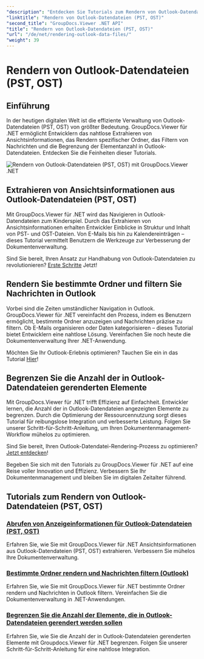 ```yaml
---
"description": "Entdecken Sie Tutorials zum Rendern von Outlook-Datendateien (PST, OST) mit GroupDocs.Viewer für .NET. Entdecken Sie mühelos effiziente Techniken zur Dokumentenverwaltung."
"linktitle": "Rendern von Outlook-Datendateien (PST, OST)"
"second_title": "GroupDocs.Viewer .NET API"
"title": "Rendern von Outlook-Datendateien (PST, OST)"
"url": "/de/net/rendering-outlook-data-files/"
"weight": 39
---
```


# Rendern von Outlook-Datendateien (PST, OST)

## Einführung

In der heutigen digitalen Welt ist die effiziente Verwaltung von Outlook-Datendateien (PST, OST) von größter Bedeutung. GroupDocs.Viewer für .NET ermöglicht Entwicklern das nahtlose Extrahieren von Ansichtsinformationen, das Rendern spezifischer Ordner, das Filtern von Nachrichten und die Begrenzung der Elementanzahl in Outlook-Datendateien. Entdecken Sie die Feinheiten dieser Tutorials.

![Rendern von Outlook-Datendateien (PST, OST) mit GroupDocs.Viewer .NET](/viewer/rendering-outlook-data-files/image.png)

## Extrahieren von Ansichtsinformationen aus Outlook-Datendateien (PST, OST)
Mit GroupDocs.Viewer für .NET wird das Navigieren in Outlook-Datendateien zum Kinderspiel. Durch das Extrahieren von Ansichtsinformationen erhalten Entwickler Einblicke in Struktur und Inhalt von PST- und OST-Dateien. Von E-Mails bis hin zu Kalendereinträgen – dieses Tutorial vermittelt Benutzern die Werkzeuge zur Verbesserung der Dokumentenverwaltung. 

Sind Sie bereit, Ihren Ansatz zur Handhabung von Outlook-Datendateien zu revolutionieren? [Erste Schritte](./get-view-info-outlook-data-file/) Jetzt!

## Rendern Sie bestimmte Ordner und filtern Sie Nachrichten in Outlook
Vorbei sind die Zeiten umständlicher Navigation in Outlook. GroupDocs.Viewer für .NET vereinfacht den Prozess, indem es Benutzern ermöglicht, bestimmte Ordner anzuzeigen und Nachrichten präzise zu filtern. Ob E-Mails organisieren oder Daten kategorisieren – dieses Tutorial bietet Entwicklern eine nahtlose Lösung. Vereinfachen Sie noch heute die Dokumentenverwaltung Ihrer .NET-Anwendung.

Möchten Sie Ihr Outlook-Erlebnis optimieren? Tauchen Sie ein in das Tutorial [Hier](./render-specific-folders-and-filter-messages-outlook/)!

## Begrenzen Sie die Anzahl der in Outlook-Datendateien gerenderten Elemente
Mit GroupDocs.Viewer für .NET trifft Effizienz auf Einfachheit. Entwickler lernen, die Anzahl der in Outlook-Datendateien angezeigten Elemente zu begrenzen. Durch die Optimierung der Ressourcennutzung sorgt dieses Tutorial für reibungslose Integration und verbesserte Leistung. Folgen Sie unserer Schritt-für-Schritt-Anleitung, um Ihren Dokumentenmanagement-Workflow mühelos zu optimieren.

Sind Sie bereit, Ihren Outlook-Datendatei-Rendering-Prozess zu optimieren? [Jetzt entdecken](./limit-items-to-render-outlook-data-files/)!

Begeben Sie sich mit den Tutorials zu GroupDocs.Viewer für .NET auf eine Reise voller Innovation und Effizienz. Verbessern Sie Ihr Dokumentenmanagement und bleiben Sie im digitalen Zeitalter führend.
## Tutorials zum Rendern von Outlook-Datendateien (PST, OST)
### [Abrufen von Anzeigeinformationen für Outlook-Datendateien (PST, OST)](./get-view-info-outlook-data-file/)
Erfahren Sie, wie Sie mit GroupDocs.Viewer für .NET Ansichtsinformationen aus Outlook-Datendateien (PST, OST) extrahieren. Verbessern Sie mühelos Ihre Dokumentenverwaltung.
### [Bestimmte Ordner rendern und Nachrichten filtern (Outlook)](./render-specific-folders-and-filter-messages-outlook/)
Erfahren Sie, wie Sie mit GroupDocs.Viewer für .NET bestimmte Ordner rendern und Nachrichten in Outlook filtern. Vereinfachen Sie die Dokumentenverwaltung in .NET-Anwendungen.
### [Begrenzen Sie die Anzahl der Elemente, die in Outlook-Datendateien gerendert werden sollen](./limit-items-to-render-outlook-data-files/)
Erfahren Sie, wie Sie die Anzahl der in Outlook-Datendateien gerenderten Elemente mit Groupdocs.Viewer für .NET begrenzen. Folgen Sie unserer Schritt-für-Schritt-Anleitung für eine nahtlose Integration.